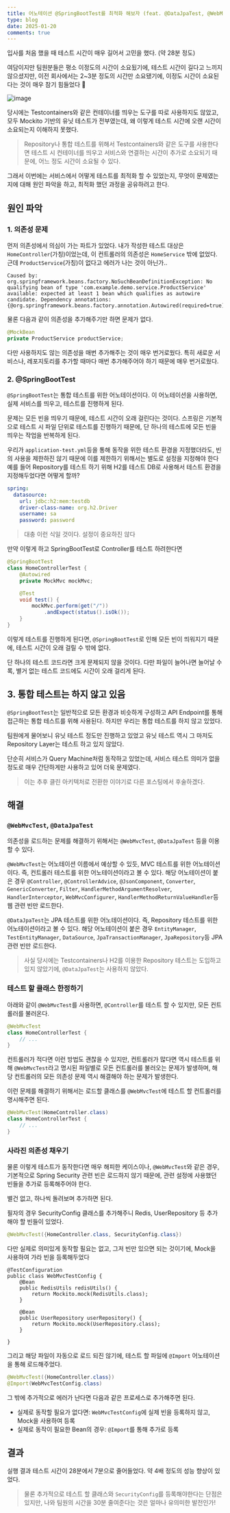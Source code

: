 ```yaml
---
title: 어노테이션 @SpringBootTest를 최적화 해보자 (feat. @DataJpaTest, @WebMvcTest) 
type: blog
date: 2025-01-20
comments: true
---
```


입사를 처음 했을 때 테스트 시간이 매우 길어서 고민을 했다. (약 28분 정도) 

여담이지만 팀원분들은 평소 이정도의 시간이 소요됬기에, 테스트 시간이 길다고 느끼지 않으셨지만, 이전 회사에서는 2~3분 정도의 시간만 소요됐기에, 이정도 시간이 소요된다는 것이 매우 참기 힘들었다 🤣

![image](/images/spring/spring-boot-test-optimize-1737350813436.png)

당시에는 Testcontainers와 같은 컨테이너를 띄우는 도구를 따로 사용하지도 않았고, 모두 Mockito 기반의 유닛 테스트가 전부였는데, 왜 이렇게 테스트 시간에 오랜 시간이 소요되는지 이해하지 못했다.
> Repository나 통합 테스트를 위해서 Testcontainers와 같은 도구를 사용한다면 테스트 시 컨테이너를 띄우고 서비스와 연결하는 시간이 추가로 소요되기 때문에, 어느 정도 시간이 소요될 수 있다.

그래서 이번에는 서비스에서 어떻게 테스트를 최적화 할 수 있었는지, 무엇이 문제였는지에 대해 원인 파악을 하고, 최적화 했던 과정을 공유하려고 한다.

## 원인 파악
### 1. 의존성 문제
먼저 의존성에서 의심이 가는 파트가 있었다. 내가 작성한 테스트 대상은 `HomeController`(가칭)이었는데, 이 컨트롤러의 의존성은 `HomeService` 밖에 없었다.
근데 `ProductService`(가칭)이 없다고 에러가 나는 것이 아닌가..

```
Caused by: org.springframework.beans.factory.NoSuchBeanDefinitionException: No qualifying bean of type 'com.example.demo.service.ProductService' available: expected at least 1 bean which qualifies as autowire candidate. Dependency annotations: {@org.springframework.beans.factory.annotation.Autowired(required=true)}
```

물론 다음과 같이 의존성을 추가해주기만 하면 문제가 없다.

```java
@MockBean
private ProductService productService;
```

다만 사용하지도 않는 의존성을 매번 추가해주는 것이 매우 번거로웠다. 특히 새로운 서비스나, 레포지토리를 추가할 때마다 매번 추가해주어야 하기 때문에 매우 번거로웠다.

### 2. @SpringBootTest
`@SpringBootTest`는 통합 테스트를 위한 어노테이션이다. 이 어노테이션을 사용하면, 실제 서비스를 띄우고, 테스트를 진행하게 된다.

문제는 모든 빈을 띄우기 때문에, 테스트 시간이 오래 걸린다는 것이다. 스프링은 기본적으로 테스트 시 파일 단위로 테스트를 진행하기 때문에, 단 하나의 테스트에 모든 빈을 띄우는 작업을 반복하게 된다.

우리가 `application-test.yml`등을 통해 동작을 위한 테스트 환경을 지정했더라도, 빈의 사용을 제한하진 않기 때문에 이를 제한하기 위해서는 별도로 설정을 지정해야 한다
예를 들어 Repository를 테스트 하기 위해 H2를 테스트 DB로 사용해서 테스트 환경을 지정해두었다면 어떻게 할까?

```yaml
spring:
  datasource:
    url: jdbc:h2:mem:testdb
    driver-class-name: org.h2.Driver
    username: sa
    password: password
```
> 대충 이런 식일 것이다. 설정이 중요하진 않다

만약 이렇게 하고 SpringBootTest로 Controller를 테스트 하려한다면
```java
@SpringBootTest
class HomeControllerTest {
    @Autowired
    private MockMvc mockMvc;

    @Test
    void test() {
        mockMvc.perform(get("/"))
            .andExpect(status().isOk());
    }
}
```

이렇게 테스트를 진행하게 된다면, `@SpringBootTest`로 인해 모든 빈이 띄워지기 때문에, 테스트 시간이 오래 걸릴 수 밖에 없다.

단 하나의 테스트 코드라면 크게 문제되지 않을 것이다. 다만 파일이 늘어나면 늘어날 수록, 별거 없는 테스트 코드에도 시간이 오래 걸리게 된다.

## 3. 통합 테스트는 하지 않고 있음
`@SpringBootTest`는 일반적으로 모든 환경과 비슷하게 구성하고 API Endpoint를 통해 접근하는 통합 테스트를 위해 사용된다. 하지만 우리는 통합 테스트를 하지 않고 있었다.

팀원에게 물어보니 유닛 테스트 정도만 진행하고 있었고 유닛 테스트 역시 그 마저도 Repository Layer는 테스트 하고 있지 않았다.

단순히 서비스가 Query Machine처럼 동작하고 있었는데, 서비스 테스트 의미가 없을 정도로 매우 간단하게만 사용하고 있어 더욱 문제였다.
> 이는 추후 클린 아키텍처로 전환한 이야기로 다른 포스팅에서 후술하겠다.

## 해결
### `@WebMvcTest`, `@DataJpaTest`
의존성을 로드하는 문제를 해결하기 위해서는 `@WebMvcTest`, `@DataJpaTest` 등을 이용할 수 있다.

`@WebMvcTest`는 어노테이션 이름에서 예상할 수 있듯, MVC 테스트를 위한 어노테이션이다. 즉, 컨트롤러 테스트를 위한 어노테이션이라고 볼 수 있다. 
해당 어노테이션이 붙은 경우 `@Controller`, `@ControllerAdvice`, `@JsonComponent`, `Converter`, `GenericConverter`, `Filter`, `HandlerMethodArgumentResolver`, `HandlerInterceptor`, `WebMvcConfigurer`, `HandlerMethodReturnValueHandler`등 웹 관련 빈만 로드한다.

`@DataJpaTest`는 JPA 테스트를 위한 어노테이션이다. 즉, Repository 테스트를 위한 어노테이션이라고 볼 수 있다. 
해당 어노테이션이 붙은 경우 `EntityManager`, `TestEntityManager`, `DataSource`, `JpaTransactionManager`, `JpaRepository`등 JPA 관련 빈만 로드한다.
> 사실 당시에는 Testcontainers나 H2를 이용한 Repository 테스트는 도입하고 있지 않았기에, `@DataJpaTest`는 사용하지 않았다. 

### 테스트 할 클래스 한정하기
아래와 같이 `@WebMvcTest`를 사용하면, `@Controller`를 테스트 할 수 있지만, 모든 컨트롤러를 불러온다. 
```java
@WebMvcTest
class HomeControllerTest {
    // ...
}
```

컨트롤러가 적다면 이런 방법도 괜찮을 수 있지만, 컨트롤러가 많다면 역시 테스트를 위해 `@WebMvcTest`라고 명시된 파일별로 모든 컨트롤러를 불러오는 문제가 발생하며, 
해당 컨트롤러의 모든 의존성 문제 역시 해결해야 하는 문제가 발생한다.

이런 문제를 해결하기 위해서는 로드할 클래스를 `@WebMvcTest`에 테스트 할 컨트롤러를 명시해주면 된다.
```java
@WebMvcTest(HomeController.class)
class HomeControllerTest {
    // ...
}
```

### 사라진 의존성 채우기
물론 이렇게 테스트가 동작한다면 매우 해피한 케이스이나, `@WebMvcTest`와 같은 경우, 기본적으로 Spring Security 관련 빈은 로드하지 않기 때문에, 관련 설정에 사용했던 빈들을 추가로 등록해주어야 한다.

별건 없고, 하나씩 돌려보며 추가하면 된다.

필자의 경우 SecurityConfig 클래스를 추가해주니 Redis, UserRepository 등 추가해야 할 빈들이 있었다.
```java
@WebMvcTest({HomeController.class, SecurityConfig.class})
```

다만 실제로 의미있게 동작할 필요는 없고, 그저 빈만 있으면 되는 것이기에, Mock을 사용하여 가라 빈을 등록해두었다
```java{filename=WebMvcTestConfig.java}
@TestConfiguration
public class WebMvcTestConfig {
    @Bean
    public RedisUtils redisUtils() {
        return Mockito.mock(RedisUtils.class);
    }
    
    @Bean
    public UserRepository userRepository() {
        return Mockito.mock(UserRepository.class);
    }
    
}
```

그리고 해당 파일이 자동으로 로드 되진 않기에, 테스트 할 파일에 `@Import` 어노테이션을 통해 로드해주었다. 
 
```java
@WebMvcTest({HomeController.class})
@Import(WebMvcTestConfig.class)
```

그 밖에 추가적으로 에러가 난다면 다음과 같은 프로세스로 추가해주면 된다.
- 실제로 동작할 필요가 없다면: `WebMvcTestConfig`에 실제 빈을 등록하지 않고, Mock을 사용하여 등록
- 실제로 동작이 필요한 Bean의 경우: `@Import`를 통해 추가로 등록

## 결과
실행 결과 테스트 시간이 28분에서 7분으로 줄어들었다. 약 4배 정도의 성능 향상이 있었다.
> 물론 추가적으로 테스트 할 클래스와 `SecurityConfig`를 등록해야한다는 단점은 있지만, 나와 팀원의 시간을 30분 줄여준다는 것은 얼마나 유의미한 발전인가!

